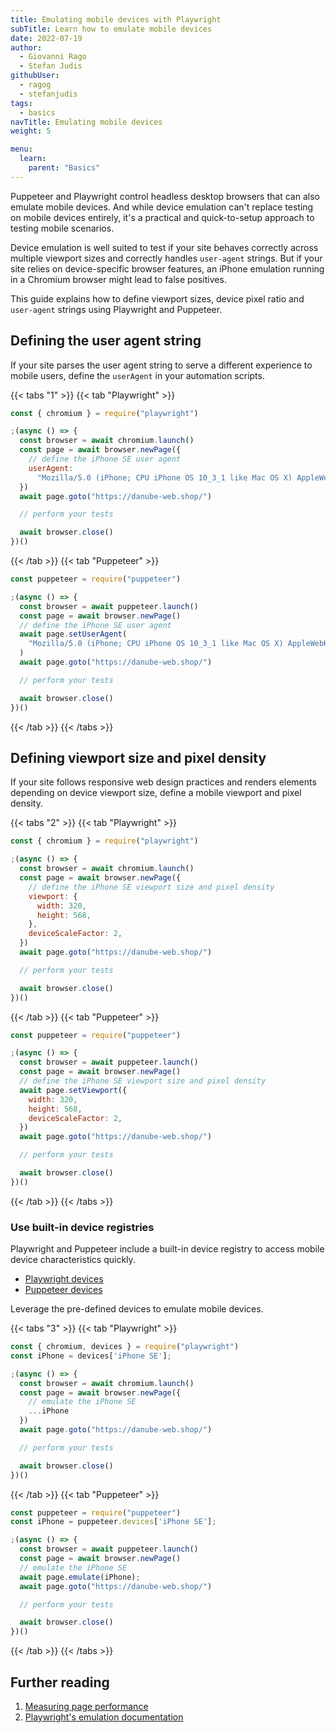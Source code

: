 ```yaml
---
title: Emulating mobile devices with Playwright
subTitle: Learn how to emulate mobile devices
date: 2022-07-19
author:
  - Giovanni Rago
  - Stefan Judis
githubUser:
  - ragog
  - stefanjudis
tags:
  - basics
navTitle: Emulating mobile devices
weight: 5

menu:
  learn:
    parent: "Basics"
---
```


Puppeteer and Playwright control headless desktop browsers that can also emulate mobile devices. And while device emulation can't replace testing on mobile devices entirely, it's a practical and quick-to-setup approach to testing mobile scenarios.

Device emulation is well suited to test if your site behaves correctly across multiple viewport sizes and correctly handles `user-agent` strings. But if your site relies on device-specific browser features, an iPhone emulation running in a Chromium browser might lead to false positives.

This guide explains how to define viewport sizes, device pixel ratio and  `user-agent` strings using Playwright and Puppeteer.

## Defining the user agent string

If your site parses the user agent string to serve a different experience to mobile users, define the `userAgent` in your automation scripts.

{{< tabs "1" >}}
{{< tab "Playwright" >}}
```js
const { chromium } = require("playwright")

;(async () => {
  const browser = await chromium.launch()
  const page = await browser.newPage({
    // define the iPhone SE user agent
    userAgent:
      "Mozilla/5.0 (iPhone; CPU iPhone OS 10_3_1 like Mac OS X) AppleWebKit/603.1.30 (KHTML, like Gecko) Version/16.0 Mobile/14E304 Safari/602.1",
  })
  await page.goto("https://danube-web.shop/")

  // perform your tests

  await browser.close()
})()
```
{{< /tab >}}
{{< tab "Puppeteer" >}}
```js
const puppeteer = require("puppeteer")

;(async () => {
  const browser = await puppeteer.launch()
  const page = await browser.newPage()
  // define the iPhone SE user agent
  await page.setUserAgent(
    "Mozilla/5.0 (iPhone; CPU iPhone OS 10_3_1 like Mac OS X) AppleWebKit/603.1.30 (KHTML, like Gecko) Version/16.0 Mobile/14E304 Safari/602.1"
  )
  await page.goto("https://danube-web.shop/")

  // perform your tests

  await browser.close()
})()
```
{{< /tab >}}
{{< /tabs >}}

## Defining viewport size and pixel density

If your site follows responsive web design practices and renders elements depending on device viewport size, define a mobile viewport and pixel density.

{{< tabs "2" >}}
{{< tab "Playwright" >}}
```js
const { chromium } = require("playwright")

;(async () => {
  const browser = await chromium.launch()
  const page = await browser.newPage({
    // define the iPhone SE viewport size and pixel density
    viewport: {
      width: 320,
      height: 568,
    },
    deviceScaleFactor: 2,
  })
  await page.goto("https://danube-web.shop/")

  // perform your tests

  await browser.close()
})()
```
{{< /tab >}}
{{< tab "Puppeteer" >}}
```js
const puppeteer = require("puppeteer")

;(async () => {
  const browser = await puppeteer.launch()
  const page = await browser.newPage()
  // define the iPhone SE viewport size and pixel density
  await page.setViewport({
    width: 320,
    height: 568,
    deviceScaleFactor: 2,
  })
  await page.goto("https://danube-web.shop/")

  // perform your tests

  await browser.close()
})()
```
{{< /tab >}}
{{< /tabs >}}

### Use built-in device registries

Playwright and Puppeteer include a built-in device registry to access mobile device characteristics quickly.

- [Playwright devices](https://playwright.dev/docs/emulation#devices)
- [Puppeteer devices](https://pptr.dev/api/puppeteer.devices)

Leverage the pre-defined devices to emulate mobile devices.

{{< tabs "3" >}}
{{< tab "Playwright" >}}
```js
const { chromium, devices } = require("playwright")
const iPhone = devices['iPhone SE'];

;(async () => {
  const browser = await chromium.launch()
  const page = await browser.newPage({
    // emulate the iPhone SE
    ...iPhone
  })
  await page.goto("https://danube-web.shop/")

  // perform your tests

  await browser.close()
})()
```
{{< /tab >}}
{{< tab "Puppeteer" >}}
```js
const puppeteer = require("puppeteer")
const iPhone = puppeteer.devices['iPhone SE'];

;(async () => {
  const browser = await puppeteer.launch()
  const page = await browser.newPage()
  // emulate the iPhone SE
  await page.emulate(iPhone);
  await page.goto("https://danube-web.shop/")

  // perform your tests

  await browser.close()
})()
```
{{< /tab >}}
{{< /tabs >}}

## Further reading

1. [Measuring page performance](/learn/headless/basics-performance/)
2. [Playwright's emulation documentation](https://playwright.dev/docs/emulation)
